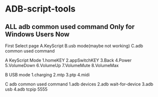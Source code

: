 # ADB-script-tools
ALL adb common used command
Only for Windows Users Now
---------------------------------------------------
First Select page
A.KeyScript
B.usb mode(maybe not working)
C.adb common used command

A KeyScript Mode
1.homeKEY
2.appSwitchKEY
3.Back
4.Power
5.VolumeDown
6.VolumeUp
7.VolumeMute
8.VolumeMax

B USB mode
1.charging
2.mtp
3.ptp
4.midi

C adb common used command
1.adb devices
2.adb wait-for-device
3.adb usb
4.adb tcpip 5555
